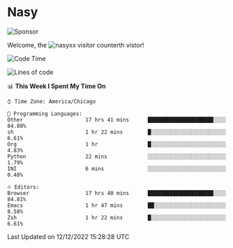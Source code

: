 # Nasy

<!--
<p align="center">
<img height="200" src="https://github-readme-stats.vercel.app/api?username=nasyxx&count_private=true&show_icons=true&theme=dracula&include_all_commits=true"/>
<img height="200" src="https://github-readme-stats.vercel.app/api/top-langs/?username=nasyxx&theme=dracula&hide=html,jupyter+notebook&count_private=true&show_icons=true"/>
</p>

  
----------------
-->

![Sponsor](https://img.shields.io/static/v1.svg?label=Sponsor&message=%E2%9D%A4&logo=GitHub&style=flat&color=pink)
 
Welcome, the ![nasyxx visitor counter](https://count.getloli.com/get/@nasyxx?theme=rule34)th vistor!
 
<!--START_SECTION:waka-->
![Code Time](http://img.shields.io/badge/Code%20Time-2%2C915%20hrs%204%20mins-blue)

![Lines of code](https://img.shields.io/badge/From%20Hello%20World%20I%27ve%20Written-5%20Million%20lines%20of%20code-blue)

📊 **This Week I Spent My Time On** 

```text
⌚︎ Time Zone: America/Chicago

💬 Programming Languages: 
Other                    17 hrs 41 mins      █████████████████████░░░░   84.88% 
sh                       1 hr 22 mins        █░░░░░░░░░░░░░░░░░░░░░░░░   6.61% 
Org                      1 hr                █░░░░░░░░░░░░░░░░░░░░░░░░   4.83% 
Python                   22 mins             ░░░░░░░░░░░░░░░░░░░░░░░░░   1.79% 
INI                      6 mins              ░░░░░░░░░░░░░░░░░░░░░░░░░   0.48%

🔥 Editors: 
Browser                  17 hrs 40 mins      █████████████████████░░░░   84.81% 
Emacs                    1 hr 47 mins        ██░░░░░░░░░░░░░░░░░░░░░░░   8.58% 
Zsh                      1 hr 22 mins        █░░░░░░░░░░░░░░░░░░░░░░░░   6.61%

```


 Last Updated on 12/12/2022 15:28:28 UTC
<!--END_SECTION:waka-->

<!-- ![visitors](https://visitor-badge.laobi.icu/badge?page_id=nasyxx.nasyxx) -->
